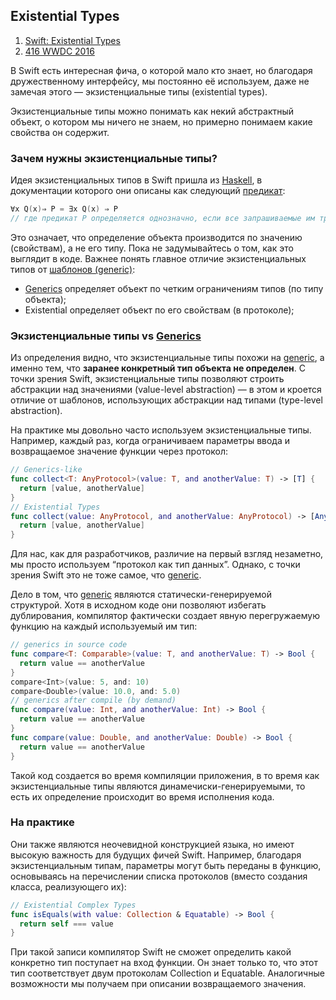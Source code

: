 ## Existential Types

1. [Swift: Existential Types](https://pavbox.medium.com/swift-existential-types-d861d682b668)
2. [416 WWDC 2016 ](https://developer.apple.com/videos/play/wwdc2016/416/)

В Swift есть интересная фича, о которой мало кто знает, но благодаря дружественному интерфейсу, мы постоянно её используем, даже не замечая этого — экзистенциальные типы (existential types).

Экзистенциальные типы можно понимать как некий абстрактный объект, о котором мы ничего не знаем, но примерно понимаем какие свойства он содержит.

### Зачем нужны экзистенциальные типы?

Идея экзистенциальных типов в Swift пришла из [Haskell](/ComputerScience/Languages/Paradigm/Declarative/FunctionalProgramming(FP).md), в документации которого они описаны как следующий [предикат](https://ru.wikipedia.org/wiki/Предикат):

```swift
∀x Q(x)⇒ P = ∃x Q(x) ⇒ P
// где предикат P определяется однозначно, если все запрашиваемые им требования к объекту Q удовлетворены.
```

Это означает, что определение объекта производится по значению (свойствам), а не его типу. Пока не задумывайтесь о том, как это выглядит в коде. Важнее понять главное отличие экзистенциальных типов от [шаблонов (generic)](./Generics.md):

* [Generics](./Generics.md) определяет объект по четким ограничениям типов (по типу объекта);
* Existential определяет объект по его свойствам (в протоколе);

### Экзистенциальные типы vs [Generics](./Generics.md)

Из определения видно, что экзистенциальные типы похожи на [generic](./Generics.md), а именно тем, что **заранее конкретный тип объекта не определен**. С точки зрения Swift, экзистенциальные типы позволяют строить абстракции над значениями (value-level abstraction) — в этом и кроется отличие от шаблонов, использующих абстракции над типами (type-level abstraction).

На практике мы довольно часто используем экзистенциальные типы. Например, каждый раз, когда ограничиваем параметры ввода и возвращаемое значение функции через протокол:

```swift
// Generics-like
func collect<T: AnyProtocol>(value: T, and anotherValue: T) -> [T] {
  return [value, anotherValue]
}
// Existential Types
func collect(value: AnyProtocol, and anotherValue: AnyProtocol) -> [AnyProtocol] {
  return [value, anotherValue]
}
```
Для нас, как для разработчиков, различие на первый взгляд незаметно, мы просто используем “протокол как тип данных”. Однако, с точки зрения Swift это не тоже самое, что [generic](./Generics.md).

Дело в том, что [generic](./Generics.md) являются статически-генерируемой структурой. Хотя в исходном коде они позволяют избегать дублирования, компилятор фактически создает явную перегружаемую функцию на каждый используемый им тип:

```swift
// generics in source code
func compare<T: Comparable>(value: T, and anotherValue: T) -> Bool {
  return value == anotherValue
}
compare<Int>(value: 5, and: 10)
compare<Double>(value: 10.0, and: 5.0)
// generics after compile (by demand)
func compare(value: Int, and anotherValue: Int) -> Bool {
  return value == anotherValue
}
func compare(value: Double, and anotherValue: Double) -> Bool {
  return value == anotherValue
}
```

Такой код создается во время компиляции приложения, в то время как экзистенциальные типы являются динамечиски-генерируемыми, то есть их определение происходит во время исполнения кода.

### На практике

Они также являются неочевидной конструкцией языка, но имеют высокую важность для будущих фичей Swift. Например, благодаря экзистенциальным типам, параметры могут быть переданы в функцию, основываясь на перечислении списка протоколов (вместо создания класса, реализующего их):

```swift
// Existential Complex Types
func isEquals(with value: Collection & Equatable) -> Bool {
  return self === value
}
```

При такой записи компилятор Swift не сможет определить какой конкретно тип поступает на вход функции. Он знает только то, что этот тип соответствует двум протоколам Collection и Equatable. Аналогичные возможности мы получаем при описании возвращаемого значения.







